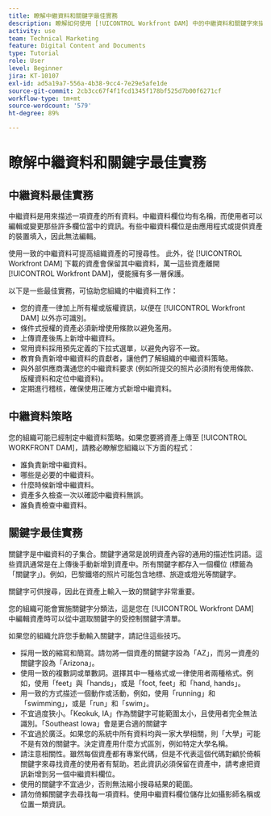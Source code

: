 ```yaml
---
title: 瞭解中繼資料和關鍵字最佳實務
description: 瞭解如何使用 [!UICONTROL Workfront DAM] 中的中繼資料和關鍵字來描述資產，以便提高組織資產的可搜尋性。
activity: use
team: Technical Marketing
feature: Digital Content and Documents
type: Tutorial
role: User
level: Beginner
jira: KT-10107
exl-id: ad5a19a7-556a-4b38-9cc4-7e29e5afe1de
source-git-commit: 2cb3cc67f4f1fcd1345f178bf525d7b00f6271cf
workflow-type: tm+mt
source-wordcount: '579'
ht-degree: 89%

---
```


# 瞭解中繼資料和關鍵字最佳實務

## 中繼資料最佳實務

中繼資料是用來描述一項資產的所有資料。中繼資料欄位均有名稱，而使用者可以編輯或變更那些許多欄位當中的資訊。有些中繼資料欄位是由應用程式或提供資產的裝置填入，因此無法編輯。

使用一致的中繼資料可提高組織資產的可搜尋性。 此外，從 [!UICONTROL Workfront DAM] 下載的資產會保留其中繼資料，萬一這些資產離開 [!UICONTROL Workfront DAM]，便能擁有多一層保護。

以下是一些最佳實務，可協助您組織的中繼資料工作：

* 您的資產一律加上所有權或版權資訊，以便在 [!UICONTROL Workfront DAM] 以外亦可識別。
* 條件式授權的資產必須新增使用條款以避免濫用。
* 上傳資產後馬上新增中繼資料。
* 常用資料採用預先定義的下拉式選單，以避免內容不一致。
* 教育負責新增中繼資料的貢獻者，讓他們了解組織的中繼資料策略。
* 與外部供應商溝通您的中繼資料要求 (例如所提交的照片必須附有使用條款、版權資料和定位中繼資料)。
* 定期進行稽核，確保使用正確方式新增中繼資料。

## 中繼資料策略

您的組織可能已經制定中繼資料策略。如果您要將資產上傳至 [!UICONTROL WORKFRONT DAM]，請務必瞭解您組織以下方面的程式：

* 誰負責新增中繼資料。
* 哪些是必要的中繼資料。
* 什麼時候新增中繼資料。
* 資產多久檢查一次以確認中繼資料無誤。
* 誰負責檢查中繼資料。

## 關鍵字最佳實務

關鍵字是中繼資料的子集合。關鍵字通常是說明資產內容的通用的描述性詞語。這些資訊通常是在上傳後手動新增到資產中。所有關鍵字都存入一個欄位 (標籤為「關鍵字」)。例如，巴黎鐵塔的照片可能包含地標、旅遊或燈光等關鍵字。

關鍵字可供搜尋，因此在資產上輸入一致的關鍵字非常重要。

您的組織可能會實施關鍵字分類法，這是您在 [!UICONTROL Workfront DAM] 中編輯資產時可以從中選取關鍵字的受控制關鍵字清單。

如果您的組織允許您手動輸入關鍵字，請記住這些技巧。

* 採用一致的縮寫和簡寫。請勿將一個資產的關鍵字設為「AZ」，而另一資產的關鍵字設為「Arizona」。
* 使用一致的複數詞或單數詞。選擇其中一種格式或一律使用者兩種格式。例如，使用「feet」與「hands」，或是「foot, feet」和「hand, hands」。
* 用一致的方式描述一個動作或活動，例如，使用「running」和「swimming」，或是「run」和「swim」。
* 不宜過度狹小。「Keokuk, IA」作為關鍵字可能範圍太小，且使用者完全無法識別。「Southeast Iowa」會是更合適的關鍵字
* 不宜過於廣泛。如果您的系統中所有資料均與一家大學相關，則「大學」可能不是有效的關鍵字。決定資產用什麼方式區別，例如特定大學名稱。
* 請注意相關性。雖然每個資產都有專案代碼，但是不代表這個代碼對顧於倚賴關鍵字來尋找資產的使用者有幫助。若此資訊必須保留在資產中，請考慮把資訊新增到另一個中繼資料欄位。
* 使用的關鍵字不宜過少，否則無法縮小搜尋結果的範圍。
* 請勿倚賴關鍵字去尋找每一項資料。使用中繼資料欄位儲存比如攝影師名稱或位置一類資訊。
